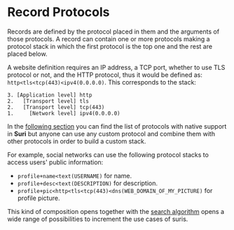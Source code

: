 # Record Protocols

Records are defined by the protocol placed in them and the arguments of those protocols. A record can contain one or
more protocols making a protocol stack in which the first protocol is the top one and the rest are placed below.

A website definition requires an IP address, a TCP port, whether to use TLS protocol or not, and the HTTP protocol, thus
it would be defined as: `http<tls<tcp(443)<ipv4(0.0.0.0)`. This corresponds to the stack:

```:no-line-numbers
3. [Application level] http
2.   [Transport level] tls
2.   [Transport level] tcp(443)
1.     [Network level] ipv4(0.0.0.0)
```

In the [following section](/protocol/records/protocols/standard/) you can find the list of protocols with native support in **Suri** but anyone can use any
custom protocol and combine them with other protocols in order to build a custom stack.

For example, social networks can use the following protocol stacks to access users' public information:

- `profile+name<text(USERNAME)` for name.
- `profile+desc<text(DESCRIPTION)` for description.
- `profile+pic<http<tls<tcp(443)<dns(WEB_DOMAIN_OF_MY_PICTURE)` for profile picture.

This kind of composition opens together with the [search algorithm](/protocol/searching/) opens a wide range of
possibilities to increment the use cases of suris.